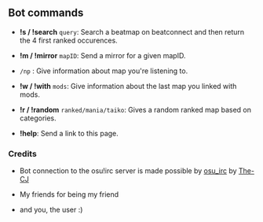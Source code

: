 ## Bot commands 


* **!s / !search** `query`: Search a beatmap on beatconnect and then return the 4 first ranked occurences.

* **!m / !mirror** `mapID`: Send a mirror for a given mapID.

* `/np` : Give information about map you're listening to.

* **!w / !with** `mods`: Give information about the last map you linked with mods. 

* **!r / !random** ``ranked/mania/taiko``: Gives a random ranked map based on categories.

* **!help**: Send a link to this page.


### Credits
* Bot connection to the osu!irc server is made possible by [osu_irc](https://github.com/The-CJ/osu_irc.py) by [The-CJ](https://github.com/The-CJ)

* My friends for being my friend

* and you, the user :)
